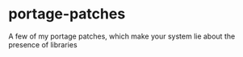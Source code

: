 # portage-patches
A few of my portage patches, which make your system lie about the presence of libraries
